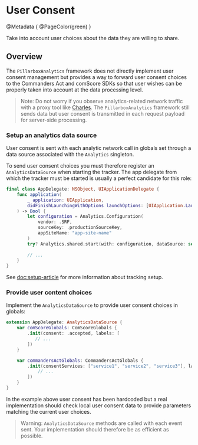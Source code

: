 # User Consent

@Metadata {
    @PageColor(green)
}

Take into account user choices about the data they are willing to share.

## Overview

The ``PillarboxAnalytics`` framework does not directly implement user consent management but provides a way to forward user consent choices to the Commanders Act and comScore SDKs so that user wishes can be properly taken into account at the data processing level.

> Note: Do not worry if you observe analytics-related network traffic with a proxy tool like [Charles](https://www.charlesproxy.com). The ``PillarboxAnalytics`` framework still sends data but user consent is transmitted in each request payload for server-side processing.

### Setup an analytics data source

User consent is sent with each analytic network call in globals set through a data source associated with the ``Analytics`` singleton.

To send user consent choices you must therefore register an ``AnalyticsDataSource`` when starting the tracker. The app delegate from which the tracker must be started is usually a perfect candidate for this role:

```swift
final class AppDelegate: NSObject, UIApplicationDelegate {
    func application(
        _ application: UIApplication, 
        didFinishLaunchingWithOptions launchOptions: [UIApplication.LaunchOptionsKey: Any]? = nil
    ) -> Bool {
        let configuration = Analytics.Configuration(
            vendor: .SRF,
            sourceKey: .productionSourceKey,
            appSiteName: "app-site-name"
        )
        try? Analytics.shared.start(with: configuration, dataSource: self)
        
        // ...
    }
}
```

See <doc:setup-article> for more information about tracking setup.

### Provide user content choices

Implement the ``AnalyticsDataSource`` to provide user consent choices in globals:

```swift
extension AppDelegate: AnalyticsDataSource {
    var comScoreGlobals: ComScoreGlobals {
        .init(consent: .accepted, labels: [
           // ...
        ])
    }

    var commandersActGlobals: CommandersActGlobals {
        .init(consentServices: ["service1", "service2", "service3"], labels: [
            // ...
        ])
    }
}
```

In the example above user consent has been hardcoded but a real implementation should check local user consent data to provide parameters matching the current user choices.

> Warning: ``AnalyticsDataSource`` methods are called with each event sent. Your implementation should therefore be as efficient as possible.
